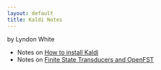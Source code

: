 ```yaml
---
layout: default
title: Kaldi Notes
---
```


by Lyndon White

 - Notes on [How to install Kaldi](./install_notes)
 - Notes on [Finite State Transducers and OpenFST](./fst-example/intro_to_OpenFST)
